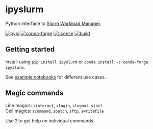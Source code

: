 # ipyslurm

Python interface to [Slurm Workload Manager](https://slurm.schedmd.com).

[![pypi](https://img.shields.io/pypi/v/ipyslurm.svg)](https://pypi.org/project/ipyslurm)
[![conda-forge](https://img.shields.io/conda/vn/conda-forge/ipyslurm.svg)](https://anaconda.org/conda-forge/ipyslurm)
[![license](https://img.shields.io/github/license/auneri/ipyslurm.svg)](https://github.com/auneri/ipyslurm/blob/main/LICENSE.md)
[![build](https://img.shields.io/github/workflow/status/auneri/ipyslurm/ipyslurm)](https://github.com/auneri/ipyslurm/actions)

## Getting started

Install using `pip install ipyslurm` or `conda install -c conda-forge ipyslurm`.

See [example notebooks](https://github.com/auneri/ipyslurm/tree/main/examples) for different use cases.

## Magic commands

Line magics: `sinteract`, `slogin`, `slogout`, `stail`  
Cell magics: `scommand`, `sbatch`, `sftp`, `swritefile`

Use [?](http://ipython.readthedocs.io/en/stable/interactive/tutorial.html#exploring-your-objects) to get help on individual commands.
